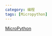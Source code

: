 ```yaml
---
category: 编程 
tags: [Micropython]
---
```



[MicroPython](https://hkdickyko.github.io/编程/MicroPython)
